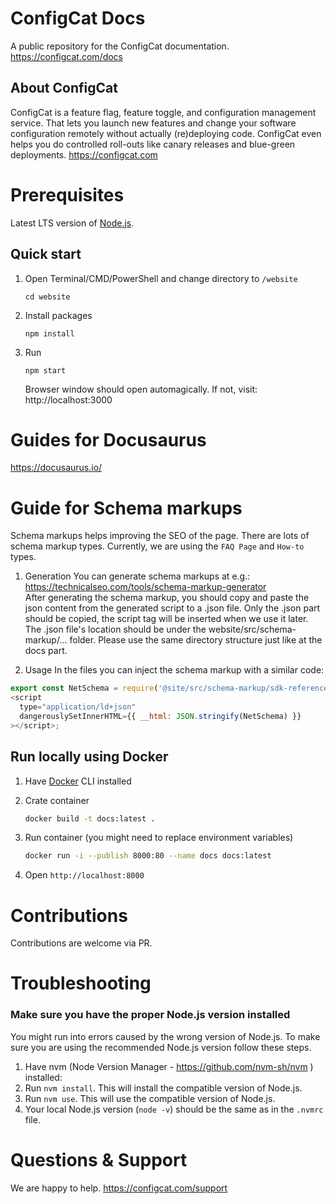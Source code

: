 # ConfigCat Docs

A public repository for the ConfigCat documentation. https://configcat.com/docs

## About ConfigCat

ConfigCat is a feature flag, feature toggle, and configuration management service. That lets you launch new features and change your software configuration remotely without actually (re)deploying code. ConfigCat even helps you do controlled roll-outs like canary releases and blue-green deployments. https://configcat.com

# Prerequisites

Latest LTS version of [Node.js](https://nodejs.org/).

## Quick start

1. Open Terminal/CMD/PowerShell and change directory to `/website`
   ```
   cd website
   ```
2. Install packages
   ```
   npm install
   ```
3. Run
   ```
   npm start
   ```
   Browser window should open automagically. If not, visit: http://localhost:3000

# Guides for Docusaurus

https://docusaurus.io/

# Guide for Schema markups

Schema markups helps improving the SEO of the page. There are lots of schema markup types.
Currently, we are using the `FAQ Page` and `How-to` types.

1. Generation
   You can generate schema markups at e.g.: https://technicalseo.com/tools/schema-markup-generator  
   After generating the schema markup, you should copy and paste the json content from the generated script to a .json file. Only the .json part should be copied, the script tag will be inserted when we use it later.  
   The .json file's location should be under the website/src/schema-markup/... folder. Please use the same directory structure just like at the docs part.

2. Usage
   In the  files you can inject the schema markup with a similar code:

```javascript
export const NetSchema = require('@site/src/schema-markup/sdk-reference/net.json');
<script
  type="application/ld+json"
  dangerouslySetInnerHTML={{ __html: JSON.stringify(NetSchema) }}
></script>;
```

## Run locally using Docker

1. Have [Docker](https://www.docker.com) CLI installed

2. Crate container
   ```bash
   docker build -t docs:latest .
   ```
3. Run container (you might need to replace environment variables)
   ```bash
   docker run -i --publish 8000:80 --name docs docs:latest
   ```
4. Open `http://localhost:8000`

# Contributions

Contributions are welcome via PR.

# Troubleshooting

### Make sure you have the proper Node.js version installed

You might run into errors caused by the wrong version of Node.js. To make sure you are using the recommended Node.js version follow these steps.

1. Have nvm (Node Version Manager - https://github.com/nvm-sh/nvm ) installed:
1. Run `nvm install`. This will install the compatible version of Node.js.
1. Run `nvm use`. This will use the compatible version of Node.js.
1. Your local Node.js version (`node -v`) should be the same as in the `.nvmrc` file.

# Questions & Support

We are happy to help.
https://configcat.com/support
